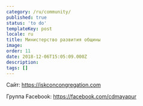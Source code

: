```yaml
---
category: /ru/community/
published: true
status: 'to do'
templateKey: post
locale: ru
title: Министерство развития общины
image:
order: 11
date: 2018-12-06T15:05:09.000Z
description:
tags: []
---
```


<tbd locale="ru" url="mailto:haribol@mayapur.live"></tbd>

Сайт: https://iskconcongregation.com

Группа Facebook: https://facebook.com/cdmayapur
